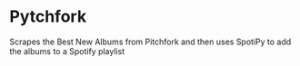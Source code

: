 # Pytchfork
Scrapes the Best New Albums from Pitchfork and then uses SpotiPy to add the albums to a Spotify playlist
